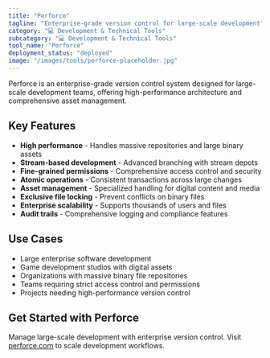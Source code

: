 ```yaml
---
title: "Perforce"
tagline: "Enterprise-grade version control for large-scale development"
category: "💻 Development & Technical Tools"
subcategory: "💻 Development & Technical Tools"
tool_name: "Perforce"
deployment_status: "deployed"
image: "/images/tools/perforce-placeholder.jpg"
---
```

Perforce is an enterprise-grade version control system designed for large-scale development teams, offering high-performance architecture and comprehensive asset management.

## Key Features

- **High performance** - Handles massive repositories and large binary assets
- **Stream-based development** - Advanced branching with stream depots
- **Fine-grained permissions** - Comprehensive access control and security
- **Atomic operations** - Consistent transactions across large changes
- **Asset management** - Specialized handling for digital content and media
- **Exclusive file locking** - Prevent conflicts on binary files
- **Enterprise scalability** - Supports thousands of users and files
- **Audit trails** - Comprehensive logging and compliance features

## Use Cases

- Large enterprise software development
- Game development studios with digital assets
- Organizations with massive binary file repositories
- Teams requiring strict access control and permissions
- Projects needing high-performance version control

## Get Started with Perforce

Manage large-scale development with enterprise version control. Visit [perforce.com](https://www.perforce.com) to scale development workflows.